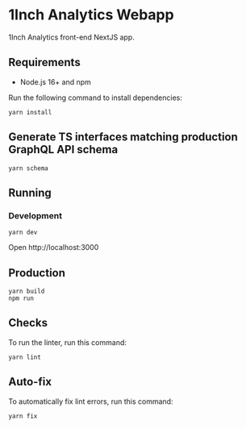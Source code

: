 # 1Inch Analytics Webapp
1Inch Analytics front-end NextJS app.

## Requirements

- Node.js 16+ and npm

Run the following command to install dependencies:

```shell
yarn install
```

## Generate TS interfaces matching production GraphQL API schema

```shell
yarn schema
```

## Running
### Development

```shell
yarn dev
```

Open http://localhost:3000

## Production
```shell
yarn build
npm run
```

## Checks
To run the linter, run this command:

```shell
yarn lint
```

## Auto-fix
To automatically fix lint errors, run this command:

```shell
yarn fix
```
